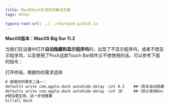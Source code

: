 ```yaml
---
title: Mac的Dock栏消失的解决方案
tags: Other

typora-root-url: ../../sharkpem.github.io
---
```


**MacOS版本：MacOS Big Sur 11.2**

当我们在设置中打开**自动隐藏和显示程序坞**时，出现了不显示程序坞，或者不想显示程序坞，以及使用了Pock这款Touch Bar软件又不想使用的话，可以参考下面的指令：

打开终端，根据你的需求选择

```tex
# 根据你的需求二选一：
defaults write com.apple.dock autohide-delay -int 0.5    ##（恢复自动隐藏和出现的功能，后面的数字0~1之间均可）
defaults write com.apple.dock autohide-delay -int 10     ##（禁止使用Dock栏隐藏和出现的功能，后面的数字大于1均可）
#使设置生效，这一步很重要
killall Dock
```

